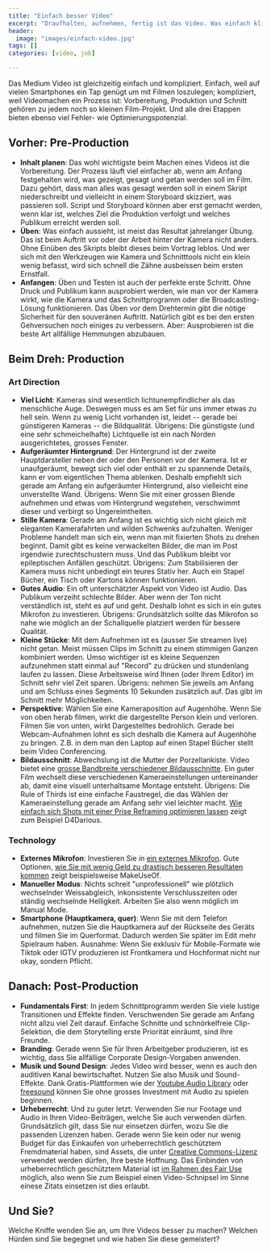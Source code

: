 ```yaml
---
title: "Einfach besser Video"
excerpt: "Draufhalten, aufnehmen, fertig ist das Video. Was einfach klingt, ist es nicht. Praktische Tipps, wie Sie Video für Online-Sitzungen oder Streams optimieren können."
header:
  image: "images/einfach-video.jpg"
tags: []
categories: [video, job]

---
```


Das Medium Video ist gleichzeitig einfach und kompliziert. Einfach, weil auf vielen Smartphones ein Tap genügt um mit Filmen loszulegen; kompliziert, weil Videomachen ein Prozess ist: Vorbereitung, Produktion und Schnitt gehören zu jedem noch so kleinen Film-Projekt. Und alle drei Etappen bieten ebenso viel Fehler- wie Optimierungspotenzial.



## Vorher: Pre-Production

- **Inhalt planen**: Das wohl wichtigste beim Machen eines Videos ist die Vorbereitung. Der Prozess läuft viel einfacher ab, wenn am Anfang festgehalten wird, was gezeigt, gesagt und getan werden soll im Film. Dazu gehört, dass man alles was gesagt werden soll in einem Skript niederschreibt und vielleicht in einem Storyboard skizziert, was passieren soll. Script und Storyboard können aber erst gemacht werden, wenn klar ist, welches Ziel die Produktion verfolgt und welches Publikum erreicht werden soll. 
- **Üben**: Was einfach aussieht, ist meist das Resultat jahrelanger Übung. Das ist beim Auftritt vor oder der Arbeit hinter der Kamera nicht anders. Ohne Einüben des Skripts bleibt dieses beim Vortrag leblos. Und wer sich mit den Werkzeugen wie Kamera und Schnitttools nicht ein klein wenig befasst, wird sich schnell die Zähne ausbeissen beim ersten Ernstfall.
- **Anfangen**: Üben und Testen ist auch der perfekte erste Schritt. Ohne Druck und Publikum kann ausprobiert werden, wie man vor der Kamera wirkt, wie die Kamera und das Schnittprogramm oder die Broadcasting-Lösung funktionieren. Das Üben vor dem Drehtermin gibt die nötige Sicherheit für den souveränen Auftritt. Natürlich gibt es bei den ersten Gehversuchen noch einiges zu verbessern. Aber: Ausprobieren ist die beste Art allfällige Hemmungen abzubauen.

## Beim Dreh: Production

### Art Direction

- **Viel Licht**: Kameras sind wesentlich lichtunempfindlicher als das menschliche Auge. Deswegen muss es am Set für uns immer etwas zu hell sein. Wenn zu wenig Licht vorhanden ist, leidet -- gerade bei günstigeren Kameras -- die Bildqualität. Übrigens: Die günstigste (und eine sehr schmeichelhafte) Lichtquelle ist ein nach Norden ausgerichtetes, grosses Fenster.
- **Aufgeräumter Hintergrund**: Der Hintergrund ist der zweite Hauptdarsteller neben der oder den Personen vor der Kamera. Ist er unaufgeräumt, bewegt sich viel oder enthält er zu spannende Details, kann er vom eigentlichen Thema ablenken. Deshalb empfiehlt sich gerade am Anfang ein aufgeräumter Hintergrund, also vielleicht eine unverstellte Wand. Übrigens: Wenn Sie mit einer grossen Blende aufnehmen und etwas vom Hintergrund wegstehen, verschwimmt dieser und verbirgt so Ungereimtheiten.
- **Stille Kamera**: Gerade am Anfang ist es wichtig sich nicht gleich mit eleganten Kamerafahrten und wilden Schwenks aufzuhalten. Weniger Probleme handelt man sich ein, wenn man mit fixierten Shots zu drehen beginnt. Damit gibt es keine verwackelten Bilder, die man im Post irgendwie zurechtschustern muss. Und das Publikum bleibt vor epileptischen Anfällen geschützt. Übrigens: Zum Stabilisieren der Kamera muss nicht unbedingt ein teures Stativ her. Auch ein Stapel Bücher, ein Tisch oder Kartons können funktionieren.
- **Gutes Audio**: Ein oft unterschätzter Aspekt von Video ist Audio. Das Publikum verzeiht schlechte Bilder. Aber wenn der Ton nicht verständlich ist, steht es auf und geht. Deshalb lohnt es sich in ein gutes Mikrofon zu investieren. Übrigens: Grundsätzlich sollte das Mikrofon so nahe wie möglich an der Schallquelle platziert werden für bessere Qualität.
- **Kleine Stücke**: Mit dem Aufnehmen ist es (ausser Sie streamen live) nicht getan. Meist müssen Clips im Schnitt zu einem stimmigen Ganzen kombiniert werden. Umso wichtiger ist es kleine Sequenzen aufzunehmen statt einmal auf "Record" zu drücken und stundenlang laufen zu lassen. Diese Arbeitsweise wird Ihnen (oder Ihrem Editor) im Schnitt sehr viel Zeit sparen. Übrigens: nehmen Sie jeweils am Anfang und am Schluss eines Segments 10 Sekunden zusätzlich auf. Das gibt im Schnitt mehr Möglichkeiten.
- **Perspektive**: Wählen Sie eine Kameraposition auf Augenhöhe. Wenn Sie von oben herab filmen, wirkt die dargestellte Person klein und verloren. Filmen Sie von unten, wirkt Dargestelltes bedrohlich. Gerade bei Webcam-Aufnahmen lohnt es sich deshalb die Kamera auf Augenhöhe zu bringen. Z.B. in dem man den Laptop auf einen Stapel Bücher stellt beim Video Conferencing.
- **Bildausschnitt**: Abwechslung ist die Mutter der Porzellankiste. Video bietet eine [grosse Bandbreite verschiedener Bildausschnitte](https://www.youtube.com/watch?v=ICcE72RwEyc). Ein guter Film wechselt diese verschiedenen Kameraeinstellungen untereinander ab, damit eine visuell unterhaltsame Montage entsteht. Übrigens: Die Rule of Thirds ist eine einfache Faustregel, die das Wählen der Kameraeinstellung gerade am Anfang sehr viel leichter macht. [Wie einfach sich Shots mit einer Prise Reframing optimieren lassen](https://youtu.be/cIvGRytmRaw?t=246) zeigt zum Beispiel D4Darious.

### Technology

- **Externes Mikrofon**: Investieren Sie in [ein externes Mikrofon](https://biteable.com/blog/tips/best-vlogging-microphone/). Gute Optionen, [wie Sie mit wenig Geld zu drastisch besseren Resultaten kommen](https://www.makeuseof.com/tag/essential-tips-record-better-audio/) zeigt beispielsweise MakeUseOf.
- **Manueller Modus**: Nichts schreit "unprofessionell" wie plötzlich wechselnder Weissabgleich, inkonsistente Verschlusszeiten oder ständig wechselnde Helligkeit. Arbeiten Sie also wenn möglich im Manual Mode.
- **Smartphone (Hauptkamera, quer)**: Wenn Sie mit dem Telefon aufnehmen, nutzen Sie die Hauptkamera auf der Rückseite des Geräts und filmen Sie im Querformat. Dadurch werden Sie später im Edit mehr Spielraum haben. Ausnahme: Wenn Sie exklusiv für Mobile-Formate wie Tiktok oder IGTV produzieren ist Frontkamera und Hochformat nicht nur okay, sondern Pflicht.

## Danach: Post-Production

- **Fundamentals First**: In jedem Schnittprogramm werden Sie viele lustige Transitionen und Effekte finden. Verschwenden Sie gerade am Anfang nicht allzu viel Zeit darauf. Einfache Schnitte und schnörkelfreie Clip-Selektion, die dem Storytelling erste Priorität einräumt, sind Ihre Freunde. 
- **Branding**: Gerade wenn Sie für Ihren Arbeitgeber produzieren, ist es wichtig, dass Sie allfällige Corporate Design-Vorgaben anwenden.
- **Musik und Sound Design**: Jedes Video wird besser, wenn es auch den auditiven Kanal bewirtschaftet. Nutzen Sie also Musik und Sound-Effekte. Dank Gratis-Plattformen wie der [Youtube Audio Library](https://www.youtube.com/audiolibrary/music?nv=1) oder [freesound](https://freesound.org/) können Sie ohne grosses Investment mit Audio zu spielen beginnen.
- **Urheberrecht**: Und zu guter letzt: Verwenden Sie nur Footage und Audio in Ihren Video-Beiträgen, welche Sie auch verwenden dürfen. Grundsätzlich gilt, dass Sie nur einsetzen dürfen, wozu Sie die passenden Lizenzen haben. Gerade wenn Sie kein oder nur wenig Budget für das Einkaufen von urheberrechtlich geschütztem Fremdmaterial haben, sind Assets, die unter [Creative Commons-Lizenz](https://creativecommons.org/about/cclicenses/) verwendet werden dürfen, Ihre beste Hoffnung. Das Einbinden von urheberrechtlich geschütztem Material ist [im Rahmen des Fair Use](https://cmsimpact.org/code/code-best-practices-fair-use-online-video/) möglich, also wenn Sie zum Beispiel einen Video-Schnipsel im Sinne einese Zitats einsetzen ist dies erlaubt.

## Und Sie?

Welche Kniffe wenden Sie an, um Ihre Videos besser zu machen? Welchen Hürden sind Sie begegnet und wie haben Sie diese gemeistert?
